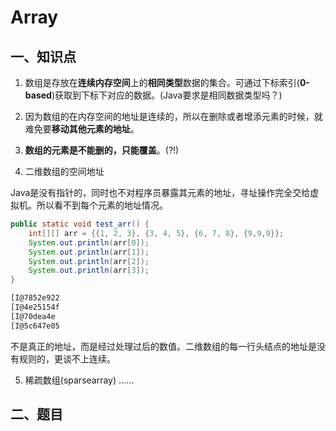 # Array
## 一、知识点
1. 数组是存放在**连续内存空间**上的**相同类型**数据的集合。可通过下标索引(**0-based**)获取到下标下对应的数据。(Java要求是相同数据类型吗？)

2. 因为数组的在内存空间的地址是连续的，所以在删除或者增添元素的时候，就难免要**移动其他元素的地址**。

3. **数组的元素是不能删的，只能覆盖**。(?!)

4. 二维数组的空间地址

Java是没有指针的，同时也不对程序员暴露其元素的地址，寻址操作完全交给虚拟机。所以看不到每个元素的地址情况。
```java
public static void test_arr() {
    int[][] arr = {{1, 2, 3}, {3, 4, 5}, {6, 7, 8}, {9,9,9}};
    System.out.println(arr[0]);
    System.out.println(arr[1]);
    System.out.println(arr[2]);
    System.out.println(arr[3]);
}
```
```html
[I@7852e922
[I@4e25154f
[I@70dea4e
[I@5c647e05
```
不是真正的地址，而是经过处理过后的数值。二维数组的每一行头结点的地址是没有规则的，更谈不上连续。

5. 稀疏数组(sparsearray)
......
## 二、题目

